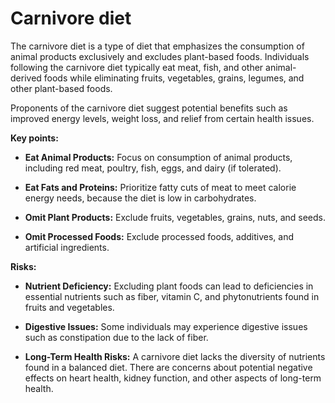 # Carnivore diet

The carnivore diet is a type of diet that emphasizes the consumption of animal products exclusively and excludes plant-based foods. Individuals following the carnivore diet typically eat meat, fish, and other animal-derived foods while eliminating fruits, vegetables, grains, legumes, and other plant-based foods.

Proponents of the carnivore diet suggest potential benefits such as improved energy levels, weight loss, and relief from certain health issues.

**Key points:**

* **Eat Animal Products:** Focus on consumption of animal products, including red meat, poultry, fish, eggs, and dairy (if tolerated).

* **Eat Fats and Proteins:** Prioritize fatty cuts of meat to meet calorie energy needs, because the diet is low in carbohydrates.

* **Omit Plant Products:** Exclude fruits, vegetables, grains, nuts, and seeds.

* **Omit Processed Foods:** Exclude processed foods, additives, and artificial ingredients.

**Risks:**

* **Nutrient Deficiency:** Excluding plant foods can lead to deficiencies in essential nutrients such as fiber, vitamin C, and phytonutrients found in fruits and vegetables.

* **Digestive Issues:** Some individuals may experience digestive issues such as constipation due to the lack of fiber.

* **Long-Term Health Risks:** A carnivore diet lacks the diversity of nutrients found in a balanced diet. There are concerns about potential negative effects on heart health, kidney function, and other aspects of long-term health.
